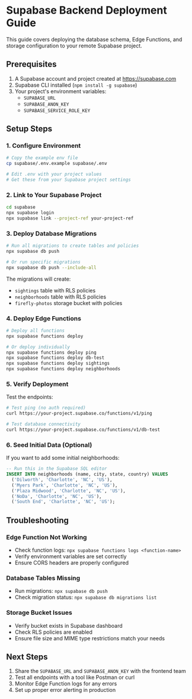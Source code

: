 # Supabase Backend Deployment Guide

This guide covers deploying the database schema, Edge Functions, and storage configuration to your remote Supabase project.

## Prerequisites

1. A Supabase account and project created at https://supabase.com
2. Supabase CLI installed (`npm install -g supabase`)
3. Your project's environment variables:
   - `SUPABASE_URL`
   - `SUPABASE_ANON_KEY` 
   - `SUPABASE_SERVICE_ROLE_KEY`

## Setup Steps

### 1. Configure Environment

```bash
# Copy the example env file
cp supabase/.env.example supabase/.env

# Edit .env with your project values
# Get these from your Supabase project settings
```

### 2. Link to Your Supabase Project

```bash
cd supabase
npx supabase login
npx supabase link --project-ref your-project-ref
```

### 3. Deploy Database Migrations

```bash
# Run all migrations to create tables and policies
npx supabase db push

# Or run specific migrations
npx supabase db push --include-all
```

The migrations will create:
- `sightings` table with RLS policies
- `neighborhoods` table with RLS policies  
- `firefly-photos` storage bucket with policies

### 4. Deploy Edge Functions

```bash
# Deploy all functions
npx supabase functions deploy

# Or deploy individually
npx supabase functions deploy ping
npx supabase functions deploy db-test
npx supabase functions deploy sightings
npx supabase functions deploy neighborhoods
```

### 5. Verify Deployment

Test the endpoints:

```bash
# Test ping (no auth required)
curl https://your-project.supabase.co/functions/v1/ping

# Test database connectivity
curl https://your-project.supabase.co/functions/v1/db-test
```

### 6. Seed Initial Data (Optional)

If you want to add some initial neighborhoods:

```sql
-- Run this in the Supabase SQL editor
INSERT INTO neighborhoods (name, city, state, country) VALUES
  ('Dilworth', 'Charlotte', 'NC', 'US'),
  ('Myers Park', 'Charlotte', 'NC', 'US'),
  ('Plaza Midwood', 'Charlotte', 'NC', 'US'),
  ('NoDa', 'Charlotte', 'NC', 'US'),
  ('South End', 'Charlotte', 'NC', 'US');
```

## Troubleshooting

### Edge Function Not Working
- Check function logs: `npx supabase functions logs <function-name>`
- Verify environment variables are set correctly
- Ensure CORS headers are properly configured

### Database Tables Missing
- Run migrations: `npx supabase db push`
- Check migration status: `npx supabase db migrations list`

### Storage Bucket Issues
- Verify bucket exists in Supabase dashboard
- Check RLS policies are enabled
- Ensure file size and MIME type restrictions match your needs

## Next Steps

1. Share the `SUPABASE_URL` and `SUPABASE_ANON_KEY` with the frontend team
2. Test all endpoints with a tool like Postman or curl
3. Monitor Edge Function logs for any errors
4. Set up proper error alerting in production